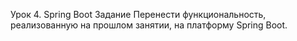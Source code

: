 Урок 4. Spring Boot
Задание
Перенести функциональность, реализованную на прошлом занятии, на платформу Spring Boot.